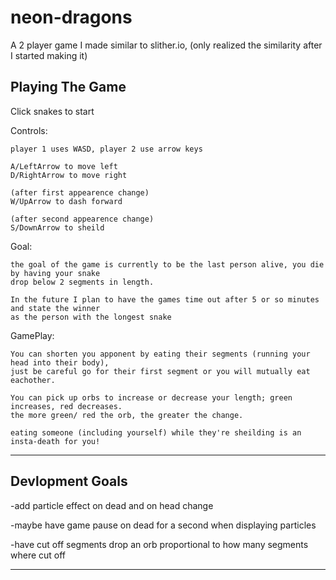 # neon-dragons
A 2 player game I made similar to slither.io, (only realized the similarity after I started making it)

Playing The Game
----------------
Click snakes to start

Controls:

    player 1 uses WASD, player 2 use arrow keys

    A/LeftArrow to move left
    D/RightArrow to move right

    (after first appearence change)
    W/UpArrow to dash forward

    (after second appearence change)
    S/DownArrow to sheild


Goal:

    the goal of the game is currently to be the last person alive, you die by having your snake
    drop below 2 segments in length.

    In the future I plan to have the games time out after 5 or so minutes and state the winner 
    as the person with the longest snake


GamePlay:

    You can shorten you apponent by eating their segments (running your head into their body), 
    just be careful go for their first segment or you will mutually eat eachother.

    You can pick up orbs to increase or decrease your length; green increases, red decreases. 
    the more green/ red the orb, the greater the change.

    eating someone (including yourself) while they're sheilding is an insta-death for you! 
----------------



Devlopment Goals
----------------

-add particle effect on dead and on head change

-maybe have game pause on dead for a second when displaying particles

-have cut off segments drop an orb proportional to how many segments where cut off 

----------------


